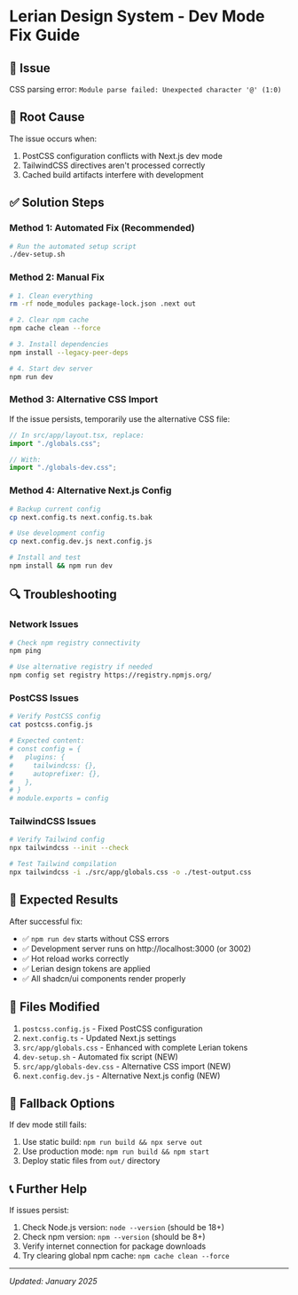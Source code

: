 # Lerian Design System - Dev Mode Fix Guide

## 🚨 Issue
CSS parsing error: `Module parse failed: Unexpected character '@' (1:0)`

## 🔧 Root Cause
The issue occurs when:
1. PostCSS configuration conflicts with Next.js dev mode
2. TailwindCSS directives aren't processed correctly
3. Cached build artifacts interfere with development

## ✅ Solution Steps

### Method 1: Automated Fix (Recommended)
```bash
# Run the automated setup script
./dev-setup.sh
```

### Method 2: Manual Fix
```bash
# 1. Clean everything
rm -rf node_modules package-lock.json .next out

# 2. Clear npm cache
npm cache clean --force

# 3. Install dependencies
npm install --legacy-peer-deps

# 4. Start dev server
npm run dev
```

### Method 3: Alternative CSS Import
If the issue persists, temporarily use the alternative CSS file:

```typescript
// In src/app/layout.tsx, replace:
import "./globals.css";

// With:
import "./globals-dev.css";
```

### Method 4: Alternative Next.js Config
```bash
# Backup current config
cp next.config.ts next.config.ts.bak

# Use development config
cp next.config.dev.js next.config.js

# Install and test
npm install && npm run dev
```

## 🔍 Troubleshooting

### Network Issues
```bash
# Check npm registry connectivity
npm ping

# Use alternative registry if needed
npm config set registry https://registry.npmjs.org/
```

### PostCSS Issues
```bash
# Verify PostCSS config
cat postcss.config.js

# Expected content:
# const config = {
#   plugins: {
#     tailwindcss: {},
#     autoprefixer: {},
#   },
# }
# module.exports = config
```

### TailwindCSS Issues
```bash
# Verify Tailwind config
npx tailwindcss --init --check

# Test Tailwind compilation
npx tailwindcss -i ./src/app/globals.css -o ./test-output.css
```

## 🎯 Expected Results

After successful fix:
- ✅ `npm run dev` starts without CSS errors
- ✅ Development server runs on http://localhost:3000 (or 3002)
- ✅ Hot reload works correctly
- ✅ Lerian design tokens are applied
- ✅ All shadcn/ui components render properly

## 📁 Files Modified

1. `postcss.config.js` - Fixed PostCSS configuration
2. `next.config.ts` - Updated Next.js settings
3. `src/app/globals.css` - Enhanced with complete Lerian tokens
4. `dev-setup.sh` - Automated fix script (NEW)
5. `src/app/globals-dev.css` - Alternative CSS import (NEW)
6. `next.config.dev.js` - Alternative Next.js config (NEW)

## 🔄 Fallback Options

If dev mode still fails:
1. Use static build: `npm run build && npx serve out`
2. Use production mode: `npm run build && npm start`
3. Deploy static files from `out/` directory

## 📞 Further Help

If issues persist:
1. Check Node.js version: `node --version` (should be 18+)
2. Check npm version: `npm --version` (should be 8+)
3. Verify internet connection for package downloads
4. Try clearing global npm cache: `npm cache clean --force`

---
*Updated: January 2025*